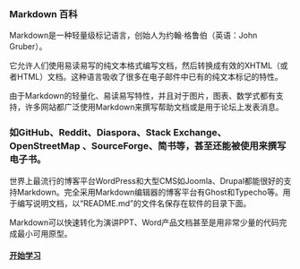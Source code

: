 ### **Markdown 百科**<!-- {docsify-ignore} -->

Markdown是一种轻量级标记语言，创始人为约翰·格鲁伯（英语：John Gruber）。 

它允许人们使用易读易写的纯文本格式编写文档，然后转换成有效的XHTML（或者HTML）文档。这种语言吸收了很多在电子邮件中已有的纯文本标记的特性。

由于Markdown的轻量化、易读易写特性，并且对于图片，图表、数学式都有支持，许多网站都广泛使用Markdown来撰写帮助文档或是用于论坛上发表消息。 

### **如GitHub、Reddit、Diaspora、Stack Exchange、OpenStreetMap 、SourceForge、简书等，甚至还能被使用来撰写电子书。**<!-- {docsify-ignore} -->

世界上最流行的博客平台WordPress和大型CMS如Joomla、Drupal都能很好的支持Markdown。完全采用Markdown编辑器的博客平台有Ghost和Typecho等。用于编写说明文档，以“README.md”的文件名保存在软件的目录下面。

Markdown可以快速转化为演讲PPT、Word产品文档甚至是用非常少量的代码完成最小可用原型。

#### [开始学习](01/markdown/begin) 
